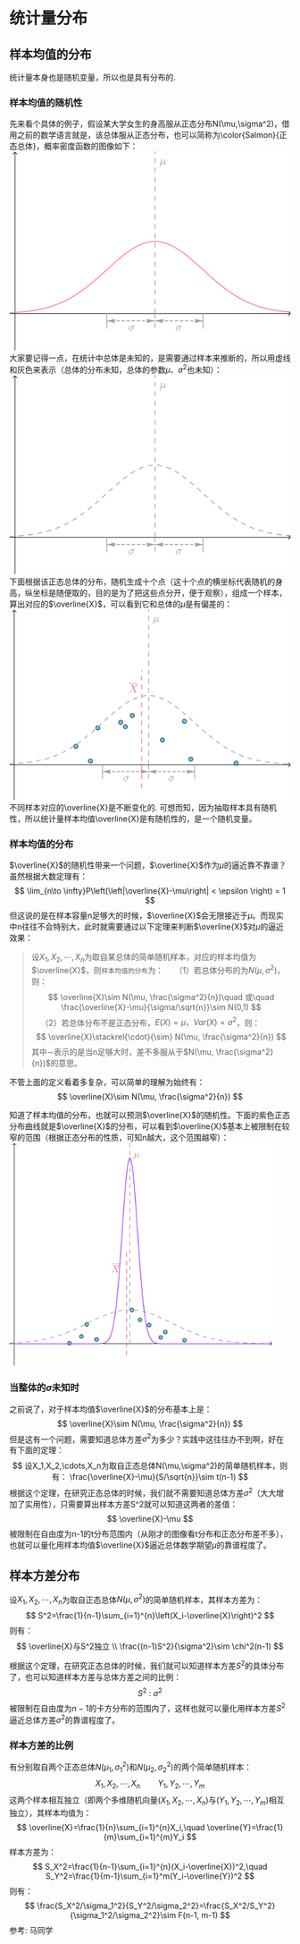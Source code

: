 # 统计量分布

## 样本均值的分布
统计量本身也是随机变量，所以也是具有分布的.

### 样本均值的随机性
先来看个具体的例子，假设某大学女生的身高服从正态分布N(\mu,\sigma^2)，借用之前的数学语言就是，该总体服从正态分布，也可以简称为\color{Salmon}{正态总体}，概率密度函数的图像如下：
![](./统计量分布/1.png)
大家要记得一点，在统计中总体是未知的，是需要通过样本来推断的，所以用虚线和灰色来表示（总体的分布未知，总体的参数$\mu、\sigma^2$也未知）：
![](./统计量分布/2.png)
下面根据该正态总体的分布，随机生成十个点（这十个点的横坐标代表随机的身高，纵坐标是随便取的，目的是为了把这些点分开，便于观察），组成一个样本，算出对应的$\overline{X}$，可以看到它和总体的$\mu$是有偏差的：
![](./统计量分布/3.png)
不同样本对应的\overline{X}是不断变化的. 可想而知，因为抽取样本具有随机性，所以统计量样本均值\overline{X}是有随机性的，是一个随机变量。

### 样本均值的分布
$\overline{X}$的随机性带来一个问题，$\overline{X}$作为$\mu$的逼近靠不靠谱？虽然根据大数定理有：
$$
\lim_{n\to \infty}P\left(\left|\overline{X}-\mu\right| < \epsilon \right) = 1
$$
但这说的是在样本容量n足够大的时候，$\overline{X}$会无限接近于$\mu$。而现实中n往往不会特别大，此时就需要通过以下定理来判断$\overline{X}$对$\mu$的逼近效果：


> 设$X_1,X_2,\cdots,X_n$为取自某总体的简单随机样本，对应的样本均值为$\overline{X}$，则`样本均值的分布`为：
$\quad（1）$若总体分布的为$N(\mu, \sigma^2)$，则：
$$
\overline{X}\sim N(\mu, \frac{\sigma^2}{n})\quad 或\quad \frac{\overline{X}-\mu}{\sigma/\sqrt{n}}\sim N(0,1)
$$
$\quad（2）$若总体分布不是正态分布，$E(X)=\mu，Var(X)=\sigma^2$，则：
$$
\overline{X}\stackrel{\cdot}{\sim} N(\mu, \frac{\sigma^2}{n})
$$
其中$\sim$表示的是当n足够大时，差不多服从于$N(\mu, \frac{\sigma^2}{n})$的意思。

不管上面的定义看着多复杂，可以简单的理解为始终有：
$$
\overline{X}\sim N(\mu, \frac{\sigma^2}{n})
$$

知道了样本均值的分布，也就可以预测$\overline{X}$的随机性。下面的紫色正态分布曲线就是$\overline{X}$的分布，可以看到$\overline{X}$基本上被限制在较窄的范围（根据正态分布的性质，可知n越大，这个范围越窄）：
![](./统计量分布/4.png)

### 当整体的$\sigma$未知时

之前说了，对于样本均值$\overline{X}$的分布基本上是：
$$
\overline{X}\sim N(\mu, \frac{\sigma^2}{n})
$$
但是这有一个问题，需要知道总体方差$\sigma^2$为多少？实践中这往往办不到啊，好在有下面的定理：
$$
设X_1,X_2,\cdots,X_n为取自正态总体N(\mu,\sigma^2)的简单随机样本，则有：
\frac{\overline{X}-\mu}{S/\sqrt{n}}\sim t(n-1)
$$
根据这个定理，在研究正态总体的时候，我们就不需要知道总体方差$\sigma^2$（大大增加了实用性），只需要算出样本方差S^2就可以知道这两者的差值：
$$
\overline{X}-\mu
$$
被限制在自由度为n-1的t分布范围内（从刚才的图像看t分布和正态分布差不多），也就可以量化用样本均值$\overline{X}$逼近总体数学期望$\mu$的靠谱程度了。


## 样本方差分布
设$X_1,X_2,\cdots,X_n$为取自正态总体$N(\mu,\sigma^2)$的简单随机样本，其样本方差为：
$$
S^2=\frac{1}{n-1}\sum_{i=1}^{n}\left(X_i-\overline{X}\right)^2
$$
则有：
$$
\overline{X}与S^2独立  \\
\frac{(n-1)S^2}{\sigma^2}\sim \chi^2(n-1)
$$

根据这个定理，在研究正态总体的时候，我们就可以知道样本方差$S^2$的具体分布了，也可以知道样本方差与总体方差之间的比例：
$$
S^2\ :\ \sigma^2
$$
被限制在自由度为$n-1$的卡方分布的范围内了，这样也就可以量化用样本方差$S^2$逼近总体方差$\sigma^2$的靠谱程度了。



### 样本方差的比例

有分别取自两个正态总体$N(\mu_1,\sigma_1^2)$和$N(\mu_2,\sigma_2^2)$的两个简单随机样本：
$$
X_1,X_2,\cdots,X_n \qquad Y_1,Y_2,\cdots,Y_m
$$
这两个样本相互独立（即两个多维随机向量$(X_1,X_2,\cdots,X_n)$与$(Y_1,Y_2,\cdots,Y_m)$相互独立），其样本均值为：
$$
\overline{X}=\frac{1}{n}\sum_{i=1}^{n}X_i,\quad \overline{Y}=\frac{1}{m}\sum_{i=1}^{m}Y_i
$$
样本方差为：
$$
S_X^2=\frac{1}{n-1}\sum_{i=1}^{n}(X_i-\overline{X})^2,\quad S_Y^2=\frac{1}{m-1}\sum_{i=1}^m(Y_i-\overline{Y})^2
$$
则有：
$$
\frac{S_X^2/\sigma_1^2}{S_Y^2/\sigma_2^2}=\frac{S_X^2/S_Y^2}{\sigma_1^2/\sigma_2^2}\sim F(n-1, m-1)
$$
参考:
马同学